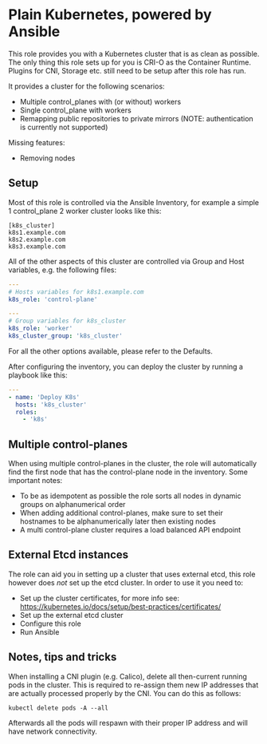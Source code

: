 # Plain Kubernetes, powered by Ansible
This role provides you with a Kubernetes cluster that is as clean as possible. The only thing this role sets up for you is CRI-O as the Container Runtime. Plugins for CNI, Storage etc. still need to be setup after this role has run.

It provides a cluster for the following scenarios:

* Multiple control_planes with (or without) workers
* Single control_plane with workers
* Remapping public repositories to private mirrors (NOTE: authentication is currently not supported)

Missing features:

* Removing nodes

## Setup
Most of this role is controlled via the Ansible Inventory, for example a simple 1 control_plane 2 worker cluster looks like this:

```
[k8s_cluster]
k8s1.example.com
k8s2.example.com
k8s3.example.com
```

All of the other aspects of this cluster are controlled via Group and Host variables, e.g. the following files:

```yaml
---
# Hosts variables for k8s1.example.com
k8s_role: 'control-plane'
```

```yaml
---
# Group variables for k8s_cluster
k8s_role: 'worker'
k8s_cluster_group: 'k8s_cluster'
```

For all the other options available, please refer to the Defaults.

After configuring the inventory, you can deploy the cluster by running a playbook like this:

```yaml
---
- name: 'Deploy K8s'
  hosts: 'k8s_cluster'
  roles:
    - 'k8s'
```

## Multiple control-planes
When using multiple control-planes in the cluster, the role will automatically find the first node that has the control-plane node in the inventory. Some important notes:

* To be as idempotent as possible the role sorts all nodes in dynamic groups on alphanumerical order
* When adding additional control-planes, make sure to set their hostnames to be alphanumerically later then existing nodes
* A multi control-plane cluster requires a load balanced API endpoint

## External Etcd instances
The role can aid you in setting up a cluster that uses external etcd, this role however does _not_ set up the etcd cluster. In order to use it you need to:

* Set up the cluster certificates, for more info see: https://kubernetes.io/docs/setup/best-practices/certificates/
* Set up the external etcd cluster
* Configure this role
* Run Ansible

## Notes, tips and tricks
When installing a CNI plugin (e.g. Calico), delete all then-current running pods in the cluster. This is required to re-assign them new IP addresses that are actually processed properly by the CNI. You can do this as follows:
```
kubectl delete pods -A --all
```
Afterwards all the pods will respawn with their proper IP address and will have network connectivity.
